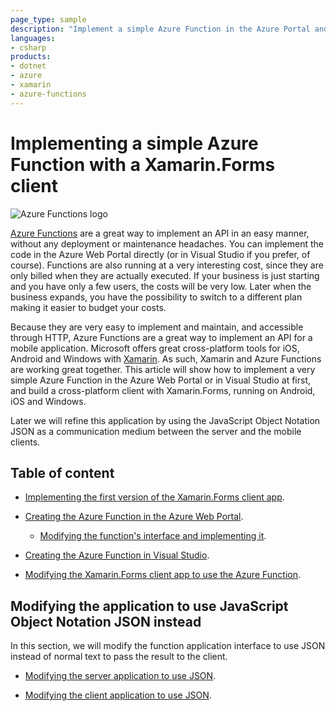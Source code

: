 ```yaml
---
page_type: sample
description: "Implement a simple Azure Function in the Azure Portal and build a cross-platform client with Xamarin.Forms."
languages:
- csharp
products:
- dotnet
- azure
- xamarin
- azure-functions
---
```


# Implementing a simple Azure Function with a Xamarin.Forms client

![Azure Functions logo](https://github.com/Azure-Samples/functions-xamarin-getting-started/raw/master/Doc/Img/Azure-Functions-Logo.png)

[Azure Functions](http://gslb.ch/a10a-xamfunc18) are a great way to implement an API in an easy manner, without any deployment or maintenance headaches. You can implement the code in the Azure Web Portal directly (or in Visual Studio if you prefer, of course). Functions are also running at a very interesting cost, since they are only billed when they are actually executed. If your business is just starting and you have only a few users, the costs will be very low. Later when the business expands, you have the possibility to switch to a different plan making it easier to budget your costs.

Because they are very easy to implement and maintain, and accessible through HTTP, Azure Functions are a great way to implement an API for a mobile application. Microsoft offers great cross-platform tools for iOS, Android and Windows with [Xamarin](https://developer.xamarin.com). As such, Xamarin and Azure Functions are working great together. This article will show how to implement a very simple Azure Function in the Azure Web Portal or in Visual Studio at first, and build a cross-platform client with Xamarin.Forms, running on Android, iOS and Windows. 

Later we will refine this application by using the JavaScript Object Notation JSON as a communication medium between the server and the mobile clients.

## Table of content

- [Implementing the first version of the Xamarin.Forms client app](https://github.com/Azure-Samples/functions-xamarin-getting-started/blob/master/Doc/first-client.md).

- [Creating the Azure Function in the Azure Web Portal](https://github.com/Azure-Samples/functions-xamarin-getting-started/blob/master/Doc/creating.md).

    - [Modifying the function's interface and implementing it](https://github.com/Azure-Samples/functions-xamarin-getting-started/blob/master/Doc/implementing.md).

- [Creating the Azure Function in Visual Studio](https://github.com/Azure-Samples/functions-xamarin-getting-started/blob/master/Doc/creating-vs.md).

- [Modifying the Xamarin.Forms client app to use the Azure Function](https://github.com/Azure-Samples/functions-xamarin-getting-started/blob/master/Doc/second-client.md).

## Modifying the application to use JavaScript Object Notation JSON instead

In this section, we will modify the function application interface to use JSON instead of normal text to pass the result to the client.

- [Modifying the server application to use JSON](https://github.com/Azure-Samples/functions-xamarin-getting-started/blob/master/Doc/refactoring.md).

- [Modifying the client application to use JSON](https://github.com/Azure-Samples/functions-xamarin-getting-started/blob/master/Doc/refactoring-client.md).

